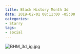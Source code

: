 ```yaml
---
title: Black History Month 3d
date: 2019-02-01 08:11:00 -05:00
categories:
- Starry
tags:
- social
---
```


![BHM_3d_ig.jpg](/uploads/BHM_3d_ig.jpg)